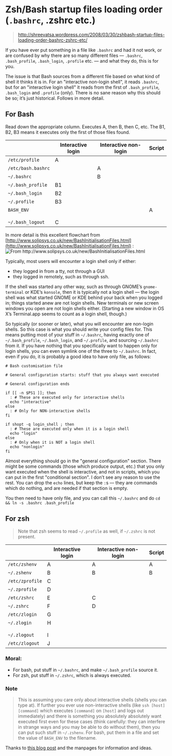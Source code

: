 # Zsh/Bash startup files loading order (`.bashrc`, .zshrc etc.)

> http://shreevatsa.wordpress.com/2008/03/30/zshbash-startup-files-loading-order-bashrc-zshrc-etc/

If you have ever put something in a file like `.bashrc` and had it not work, or are confused by why there are so many different files — `.bashrc`, `.bash_profile`, `.bash_login`, `.profile` etc. — and what they do, this is for you.

The issue is that Bash sources from a different file based on what kind of shell it thinks it is in. For an "interactive non-login shell", it reads `.bashrc`, but for an "interactive login shell" it reads from the first of `.bash_profile`, `.bash_login` and `.profile` (only). There is no sane reason why this should be so; it’s just historical. Follows in more detail.

## For Bash

Read down the appropriate column. Executes A, then B, then C, etc. The B1, B2, B3 means it executes only the first of those files found.

|                    | Interactive login | Interactive non-login | Script |
|--------------------|-------------------|-----------------------|--------|
| `/etc/profile`     | A                 |                       |        |
| `/etc/bash.bashrc` |                   | A                     |        |
| `~/.bashrc`        |                   | B                     |        |
| `~/.bash_profile`  | B1                |                       |        |
| `~/.bash_login`    | B2                |                       |        |
| `~/.profile`       | B3                |                       |        |
| `BASH_ENV`         |                   |                       | A      |
|                    |                   |                       |        |
|                    |                   |                       |        |
| `~/.bash_logout`   | C                 |                       |        |

In more detail is this excellent flowchart from [http://www.solipsys.co.uk/new/BashInitialisationFiles.html](http://www.solipsys.co.uk/new/BashInitialisationFiles.html) :
![](http://shreevatsa.files.wordpress.com/2008/03/bashstartupfiles1.png "From http://www.solipsys.co.uk/new/BashInitialisationFiles.html")

Typically, most users will encounter a login shell only if either:

* they logged in from a tty, not through a GUI
* they logged in remotely, such as through ssh.

If the shell was started any other way, such as through GNOME’s `gnome-terminal` or KDE’s `konsole`, then it is typically not a login shell — the login shell was what started GNOME or KDE behind your back when you logged in; things started anew are not login shells. New terminals or new screen windows you open are not login shells either. (Starting a new window in OS X’s Terminal.app seems to count as a login shell, though.)

So typically (or sooner or later), what you will encounter are non-login shells. So this case is what you should write your config files for. This means putting most of your stuff in `~/.bashrc`, having exactly one of `~/.bash_profile`, `~/.bash_login`, and `~/.profile`, and sourcing `~/.bashrc` from it. If you have nothing that you specifically want to happen only for login shells, you can even symlink one of the three to `~/.bashrc`. In fact, even if you do, it is probably a good idea to have only file, as follows:

```shell
# Bash customisation file

# General configuration starts: stuff that you always want executed

# General configuration ends

if [[ -n $PS1 ]]; then
  : # These are executed only for interactive shells
  echo "interactive"
else
  : # Only for NON-interactive shells
fi

if shopt -q login_shell ; then
  : # These are executed only when it is a login shell
  echo "login"
else
  : # Only when it is NOT a login shell
  echo "nonlogin"
fi
```

Almost everything should go in the "general configuration" section. There might be some commands (those which produce output, etc.) that you only want executed when the shell is interactive, and not in scripts, which you can put in the first "conditional section". I don’t see any reason to use the rest. You can drop the `echo` lines, but keep the `:`s — they are commands which do nothing, and are needed if that section is empty.

You then need to have only file, and you can call this `~/.bashrc` and do `cd && ln -s .bashrc .bash_profile`

## For zsh

> Note that zsh seems to read `~/.profile` as well, if `~/.zshrc` is not present.

|                 | Interactive login | Interactive non-login | Script |
|-----------------|-------------------|-----------------------|--------|
| `/etc/zshenv`   | A                 | A                     | A      |
| `~/.zshenv`     | B                 | B                     | B      |
| `/etc/zprofile` | C                 |                       |        |
| `~/.zprofile`   | D                 |                       |        |
| `/etc/zshrc`    | E                 | C                     |        |
| `~/.zshrc`      | F                 | D                     |        |
| `/etc/zlogin`   | G                 |                       |        |
| `~/.zlogin`     | H                 |                       |        |
|                 |                   |                       |        |
|                 |                   |                       |        |
| `~/.zlogout`    | I                 |                       |        |
| `/etc/zlogout`  | J                 |                       |        |

### Moral:

- For bash, put stuff in `~/.bashrc`, and make `~/.bash_profile` source it.
- For zsh, put stuff in `~/.zshrc`, which is always executed.

### Note

> This is assuming you care only about interactive shells (shells you can type at). If further you ever use non-interactive shells (like `ssh [host] [command]` which executes `[command]` on `[host]` and logs out immediately) and there is something you absolutely absolutely want executed first even for these cases (think carefully: they can interfere in strange ways and you may be able to do without them), then you can put such stuff in `~/.zshenv`. For bash, put them in a file and set the value of `BASH_ENV` to the filename.

Thanks to [this blog post](http://meta.ath0.com/2007/10/23/cleaning-up-bash-customizations/) and the manpages for information and ideas.
